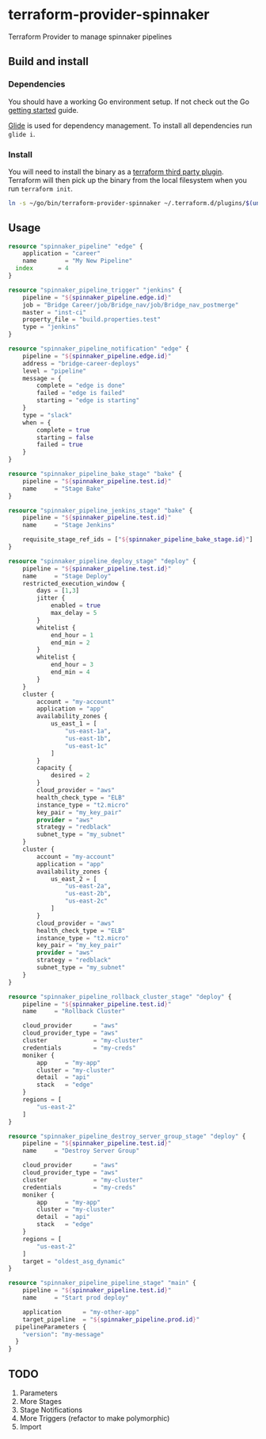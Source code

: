 # terraform-provider-spinnaker
Terraform Provider to manage spinnaker pipelines

## Build and install ##

### Dependencies ###

You should have a working Go environment setup.  If not check out the Go [getting started](http://golang.org/doc/install) guide.

[Glide](https://github.com/Masterminds/glide) is used for dependency management.  To install all dependencies run `glide i`.

### Install ###

You will need to install the binary as a [terraform third party plugin](https://www.terraform.io/docs/configuration/providers.html#third-party-plugins).  Terraform will then pick up the binary from the local filesystem when you run `terraform init`.

```sh
ln -s ~/go/bin/terraform-provider-spinnaker ~/.terraform.d/plugins/$(uname | tr '[:upper:]' '[:lower:]')_amd64/terraform-provider-spinnaker_v$(date +%Y.%m.%d)
```

## Usage ##

```terraform
resource "spinnaker_pipeline" "edge" {
	application = "career"
	name        = "My New Pipeline"
  index       = 4
}

resource "spinnaker_pipeline_trigger" "jenkins" {
	pipeline = "${spinnaker_pipeline.edge.id}"
	job = "Bridge Career/job/Bridge_nav/job/Bridge_nav_postmerge"
	master = "inst-ci"
	property_file = "build.properties.test"
	type = "jenkins"
}

resource "spinnaker_pipeline_notification" "edge" {
	pipeline = "${spinnaker_pipeline.edge.id}"
	address = "bridge-career-deploys"
	level = "pipeline"
	message = {
		complete = "edge is done"
		failed = "edge is failed"
		starting = "edge is starting"
	}
	type = "slack"
	when = {
		complete = true
		starting = false
		failed = true
	}
}

resource "spinnaker_pipeline_bake_stage" "bake" {
	pipeline = "${spinnaker_pipeline.test.id}"
	name     = "Stage Bake"
}

resource "spinnaker_pipeline_jenkins_stage" "bake" {
	pipeline = "${spinnaker_pipeline.test.id}"
	name     = "Stage Jenkins"

	requisite_stage_ref_ids = ["${spinnaker_pipeline_bake_stage.id}"]
}

resource "spinnaker_pipeline_deploy_stage" "deploy" {
	pipeline = "${spinnaker_pipeline.test.id}"
	name     = "Stage Deploy"
	restricted_execution_window {
		days = [1,3]
		jitter {
			enabled = true
			max_delay = 5
		}
		whitelist {
			end_hour = 1
			end_min = 2
		}
		whitelist {
			end_hour = 3
			end_min = 4
		}
	}
	cluster {
		account = "my-account"
		application = "app"
		availability_zones {
			us_east_1 = [
				"us-east-1a",
				"us-east-1b",
				"us-east-1c"
			]
		}
		capacity {
			desired = 2
		}
		cloud_provider = "aws"
		health_check_type = "ELB"
		instance_type = "t2.micro"
		key_pair = "my_key_pair"
		provider = "aws"
		strategy = "redblack"
		subnet_type = "my_subnet"
	}
	cluster {
		account = "my-account"
		application = "app"
		availability_zones {
			us_east_2 = [
				"us-east-2a",
				"us-east-2b",
				"us-east-2c"
			]
		}
		cloud_provider = "aws"
		health_check_type = "ELB"
		instance_type = "t2.micro"
		key_pair = "my_key_pair"
		provider = "aws"
		strategy = "redblack"
		subnet_type = "my_subnet"
	}
}

resource "spinnaker_pipeline_rollback_cluster_stage" "deploy" {
	pipeline = "${spinnaker_pipeline.test.id}"
	name     = "Rollback Cluster"

	cloud_provider      = "aws"
	cloud_provider_type = "aws"
	cluster             = "my-cluster"
	credentials         = "my-creds"
	moniker {
		app     = "my-app"
		cluster = "my-cluster"
		detail  = "api"
		stack   = "edge"
	}
	regions = [
		"us-east-2"
	]
}

resource "spinnaker_pipeline_destroy_server_group_stage" "deploy" {
	pipeline = "${spinnaker_pipeline.test.id}"
	name     = "Destroy Server Group"

	cloud_provider      = "aws"
	cloud_provider_type = "aws"
	cluster             = "my-cluster"
	credentials         = "my-creds"
	moniker {
		app     = "my-app"
		cluster = "my-cluster"
		detail  = "api"
		stack   = "edge"
	}
	regions = [
		"us-east-2"
	]
	target = "oldest_asg_dynamic"
}

resource "spinnaker_pipeline_pipeline_stage" "main" {
	pipeline = "${spinnaker_pipeline.test.id}"
	name     = "Start prod deploy"

	application      = "my-other-app"
	target_pipeline  = "${spinnaker_pipeline.prod.id}"
  pipelineParameters {
    "version": "my-message"
  }
}

```

## TODO

1. Parameters
1. More Stages
1. Stage Notifications
1. More Triggers (refactor to make polymorphic)
1. Import
